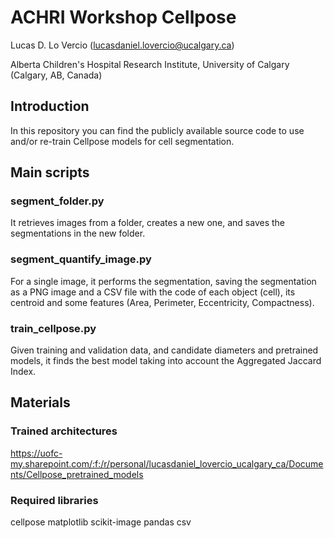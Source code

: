# ACHRI Workshop Cellpose

Lucas D. Lo Vercio (lucasdaniel.lovercio@ucalgary.ca)

Alberta Children's Hospital Research Institute, University of Calgary (Calgary, AB, Canada)

## Introduction

In this repository you can find the publicly available source code to use and/or re-train Cellpose models for cell segmentation.

## Main scripts

### segment_folder.py

It retrieves images from a folder, creates a new one, and saves the segmentations in the new folder.

### segment_quantify_image.py

For a single image, it performs the segmentation, saving the segmentation as a PNG image and a CSV file with the code of each object (cell), its centroid and some features (Area, Perimeter, Eccentricity, Compactness).

### train_cellpose.py

Given training and validation data, and candidate diameters and pretrained models, it finds the best model taking into account the Aggregated Jaccard Index.

## Materials

### Trained architectures

https://uofc-my.sharepoint.com/:f:/r/personal/lucasdaniel_lovercio_ucalgary_ca/Documents/Cellpose_pretrained_models

### Required libraries

cellpose
matplotlib
scikit-image
pandas
csv
